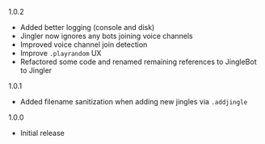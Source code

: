 1.0.2
- Added better logging (console and disk)
- Jingler now ignores any bots joining voice channels
- Improved voice channel join detection
- Improve `.playrandom` UX
- Refactored some code and renamed remaining references to JingleBot to Jingler

1.0.1
- Added filename sanitization when adding new jingles via `.addjingle`

1.0.0
- Initial release
